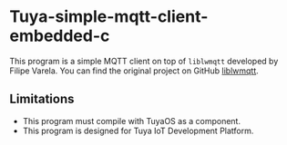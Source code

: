 # Tuya-simple-mqtt-client-embedded-c

This program is a simple MQTT client on top of `liblwmqtt` developed by Filipe Varela. You can find the original project on GitHub [liblwmqtt](https://github.com/fcvarela/liblwmqtt).

## Limitations

- This program must compile with TuyaOS as a component.
- This program is designed for Tuya IoT Development Platform.
